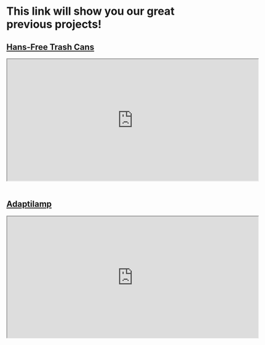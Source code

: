 # This link will show you our great previous projects!


## [Hans-Free Trash Cans](https://drive.google.com/file/d/1fGBPPSeEldOQ6nSmZkIutfYISkTf7Z5G/view?usp=sharing/view?usp=drive_link)

<iframe src="https://drive.google.com/file/d/1fGBPPSeEldOQ6nSmZkIutfYISkTf7Z5G/preview" frameborder="1" style="width: 68vw; height: 33vw;" allow="autoplay"></iframe>
<br/><br/>

## [Adaptilamp](https://https://drive.google.com/file/d/13yuUkwIPNaXixPaOMPtn1nj0oY2YPj0s/view?usp=sharing/view?usp=sharing/view?usp=drive_link)

<iframe src="https://drive.google.com/file/d/13yuUkwIPNaXixPaOMPtn1nj0oY2YPj0s/preview" frameborder="1" style="width: 68vw; height: 33vw;" allow="autoplay"></iframe>
<br/><br/>
